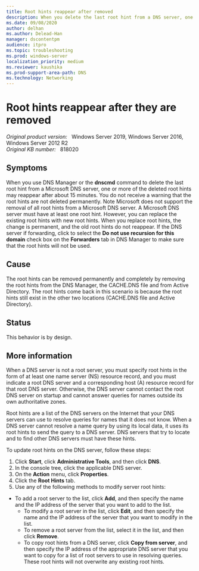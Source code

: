 ```yaml
---
title: Root hints reappear after removed
description: When you delete the last root hint from a DNS server, one or more of the deleted root hints may reappear after about 15 minutes.
ms.date: 09/08/2020
author: delhan
ms.author: Delead-Han
manager: dscontentpm
audience: itpro
ms.topic: troubleshooting
ms.prod: windows-server
localization_priority: medium
ms.reviewer: kaushika
ms.prod-support-area-path: DNS
ms.technology: Networking
---
```

# Root hints reappear after they are removed

_Original product version:_ &nbsp; Windows Server 2019, Windows Server 2016, Windows Server 2012 R2  
_Original KB number:_ &nbsp; 818020

## Symptoms

When you use DNS Manager or the **dnscmd** command to delete the last root hint from a Microsoft DNS server, one or more of the deleted root hints may reappear after about 15 minutes. You do not receive a warning that the root hints are not deleted permanently.
Note
Microsoft does not support the removal of all root hints from a Microsoft DNS server. A Microsoft DNS server must have at least one root hint. However, you can replace the existing root hints with new root hints. When you replace root hints, the change is permanent, and the old root hints do not reappear. If the DNS server if forwarding, click to select the **Do not use recursion for this domain** check box on the **Forwarders** tab in DNS Manager to make sure that the root hints will not be used.

## Cause

The root hints can be removed permanently and completely by removing the root hints from the DNS Manager, the CACHE.DNS file and from Active Directory. The root hints come back in this scenario is because the root hints still exist in the other two locations (CACHE.DNS file and Active Directory).

## Status

This behavior is by design. 

## More information

When a DNS server is not a root server, you must specify root hints in the form of at least one name server (NS) resource record, and you must indicate a root DNS server and a corresponding host (A) resource record for that root DNS server. Otherwise, the DNS server cannot contact the root DNS server on startup and cannot answer queries for names outside its own authoritative zones.

Root hints are a list of the DNS servers on the Internet that your DNS servers can use to resolve queries for names that it does not know. When a DNS server cannot resolve a name query by using its local data, it uses its root hints to send the query to a DNS server. DNS servers that try to locate and to find other DNS servers must have these hints.

To update root hints on the DNS server, follow these steps:

1. Click **Start**, click **Administrative Tools**, and then click **DNS**.
2. In the console tree, click the applicable DNS server.
3. On the **Action** menu, click
 **Properties**.
4. Click the **Root Hints** tab.
5. Use any of the following methods to modify server root hints:

- To add a root server to the list, click
 **Add**, and then specify the name and the IP address of the server that you want to add to the list.
   - To modify a root server in the list, click
 **Edit**, and then specify the name and the IP address of the server that you want to modify in the list.
   - To remove a root server from the list, select it in the list, and then click **Remove**.
   - To copy root hints from a DNS server, click
 **Copy from server**, and then specify the IP address of the appropriate DNS server that you want to copy for a list of root servers to use in resolving queries. These root hints will not overwrite any existing root hints.


